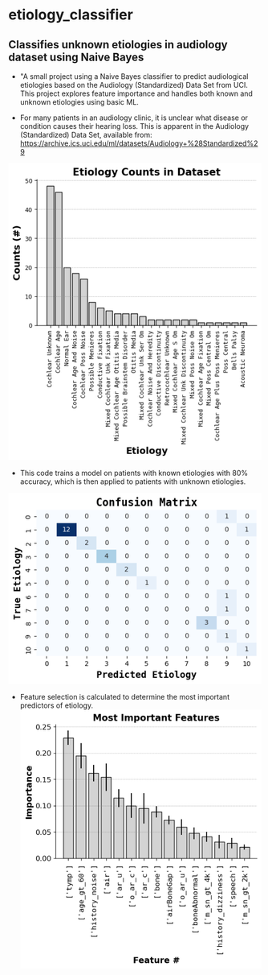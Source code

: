 # etiology_classifier


## Classifies unknown etiologies in audiology dataset using Naive Bayes

* "A small project using a Naive Bayes classifier to predict audiological etiologies based on the Audiology (Standardized) Data Set from UCI. This project explores feature importance and handles both known and unknown etiologies using basic ML.

* For many patients in an audiology clinic, it is unclear what disease or condition causes their hearing loss. This is apparent in the Audiology (Standardized) Data Set, available from: https://archive.ics.uci.edu/ml/datasets/Audiology+%28Standardized%29

![](Figures/Figure1.png) 

* This code trains a model on patients with known etiologies with 80% accuracy, which is then applied to patients with unknown etiologies.

![](Figures/Figure2.png)

* Feature selection is calculated to determine the most important predictors of etiology.
![](Figures/Figure3.png)
